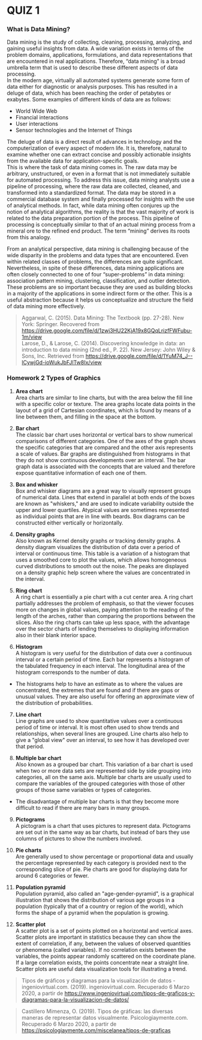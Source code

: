 
# QUIZ 1  
### What is Data Mining?  
Data mining is the study of collecting, cleaning, processing, analyzing, and gaining useful insights from data. A wide 
variation exists in terms of the problem domains, applications, formulations, and data representations that are 
encountered in real applications. Therefore, “data mining” is a broad umbrella term that is used to describe these 
different aspects of data processing.  
In the modern age, virtually all automated systems generate some form of data either for diagnostic or analysis purposes. 
This has resulted in a deluge of data, which has been reaching the order of petabytes or exabytes. Some examples of 
different kinds of data are as follows:  
* World Wide Web  
* Financial interactions  
* User interactions  
* Sensor technologies and the Internet of Things  

The deluge of data is a direct result of advances in technology and the computerization of every aspect of modern life. 
It is, therefore, natural to examine whether one can extract concise and possibly actionable insights from the available 
data for application-specific goals.  
This is where the task of data mining comes in. The raw data may be arbitrary, unstructured, or even in a format that is 
not immediately suitable for automated processing. To address this issue, data mining analysts use a pipeline of 
processing, where the raw data are collected, cleaned, and transformed into a standardized format. The data may be stored 
in a commercial database system and finally processed for insights with the use of analytical methods. In fact, while 
data mining often conjures up the notion of analytical algorithms, the reality is that the vast majority of work is 
related to the data preparation portion of the process. This pipeline of processing is conceptually similar to that of 
an actual mining process from a mineral ore to the refined end product. The term “mining” derives its roots from this 
analogy.  

From an analytical perspective, data mining is challenging because of the wide disparity in the problems and data types 
that are encountered. Even within related classes of problems, the differences are quite significant. Nevertheless, in 
spite of these differences, data mining applications are often closely connected to one of four “super-problems” in 
data mining: association pattern mining, clustering, classification, and outlier detection. These problems are so 
important because they are used as building blocks in a majority of the applications in some indirect form or the other. 
This is a useful abstraction because it helps us conceptualize and structure the field of data mining more effectively.  

> Aggarwal, C. (2015). Data Mining: The Textbook (pp. 27-28). New York: Springer. Recovered from 
https://drive.google.com/file/d/1zwj3HU22KjA19x8GQqLrizfFWFubu-1m/view  
Larose, D., & Larose, C. (2014). Discovering knowledge in data: an introduction to data mining (2nd ed., P. 22). 
New Jersey: John Wiley & Sons, Inc. Retrieved from https://drive.google.com/file/d/1YuM74_J--lCywjGd-ioWukJbFJlTw8Ix/view  


### Homework 2 Types of Graphics

1. **Area chart**  
Area charts are similar to line charts, but with the area below the fill line with a specific color or texture. 
The area graphs locate data points in the layout of a grid of Cartesian coordinates, which is found by means of a line between them, and filling in the space at the bottom.

2. **Bar chart**  
The classic bar chart uses horizontal or vertical bars to show numerical comparisons of different categories. One of the axes of the graph shows the specific categories that are compared and the other axis represents a scale of values.
Bar graphs are distinguished from histograms in that they do not show continuous developments over an interval. The bar graph data is associated with the concepts that are valued and therefore expose quantitative information of each one of them.

3. **Box and whisker**  
Box and whisker diagrams are a great way to visually represent groups of numerical data.
Lines that extend in parallel at both ends of the boxes are known as "whiskers," and are used to indicate variability outside the upper and lower quartiles. Atypical values are sometimes represented as individual points that are in line with beards. Box diagrams can be constructed either vertically or horizontally.

4. **Density graphs**  
Also known as Kernel density graphs or tracking density graphs.
A density diagram visualizes the distribution of data over a period of interval or continuous time. This table is a variation of a histogram that uses a smoothed core to plot the values, which allows homogeneous curved distributions to smooth out the noise. The peaks are displayed on a density graphic help screen where the values are concentrated in the interval.

5. **Ring chart**  
A ring chart is essentially a pie chart with a cut center area.
A ring chart partially addresses the problem of emphasis, so that the viewer focuses more on changes in global values, paying attention to the reading of the length of the arches, rather than comparing the proportions between the slices.
Also the ring charts can take up less space, with the advantage over the sector charts of lending themselves to displaying information also in their blank interior space.

6. **Histogram**  
A histogram is very useful for the distribution of data over a continuous interval or a certain period of time. Each bar represents a histogram of the tabulated frequency in each interval. The longitudinal area of the histogram corresponds to the number of data.  
* The histograms help to have an estimate as to where the values are concentrated, the extremes that are found and if there are gaps or unusual values. They are also useful for offering an approximate view of the distribution of probabilities.

7. **Line chart**  
Line graphs are used to show quantitative values over a continuous period of time or interval. It is most often used to show trends and relationships, when several lines are grouped. Line charts also help to give a "global view" over an interval, to see how it has developed over that period.

8. **Multiple bar chart**  
Also known as a grouped bar chart.
This variation of a bar chart is used when two or more data sets are represented side by side grouping into categories, all on the same axis. Multiple bar charts are usually used to compare the variables of the grouped categories with those of other groups of those same variables or types of categories. 
* The disadvantage of multiple bar charts is that they become more difficult to read if there are many bars in many groups.

9. **Pictograms**  
A pictogram is a chart that uses pictures to represent data. Pictograms are set out in the same way as bar charts, but instead of bars they use columns of pictures to show the numbers involved.

10. **Pie charts**  
Are generally used to show percentage or proportional data and usually the percentage represented by each category is provided next to the corresponding slice of pie. Pie charts are good for displaying data for around 6 categories or fewer.

11. **Population pyramid**  
Population pyramid, also called an "age-gender-pyramid", is a graphical illustration that shows the distribution of various age groups in a population (typically that of a country or region of the world), which forms the shape of a pyramid when the population is growing.

12. **Scatter plot**   
A scatter plot is a set of points plotted on a horizontal and vertical axes.
Scatter plots are important in statistics because they can show the extent of correlation, if any, between the values of observed quantities or phenomena (called variables). If no correlation exists between the variables, the points appear randomly scattered on the coordinate plane. If a large correlation exists, the points concentrate near a straight line. Scatter plots are useful data visualization tools for illustrating a trend. 

> Tipos de gráficos y diagramas para la visualización de datos - ingeniovirtual.com. (2019). ingeniovirtual.com. Recuperado 6 Marzo 2020, a partir de https://www.ingeniovirtual.com/tipos-de-graficos-y-diagramas-para-la-visualizacion-de-datos/

> Castillero Mimenza, O. (2019). Tipos de gráficas: las diversas maneras de representar datos visualmente. Psicologiaymente.com. Recuperado 6 Marzo 2020, a partir de https://psicologiaymente.com/miscelanea/tipos-de-graficas
